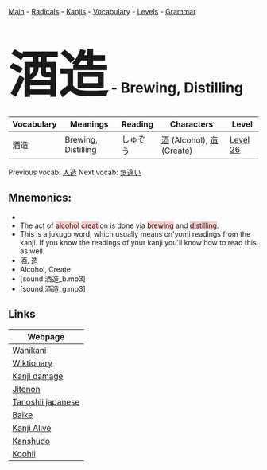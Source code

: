 <style> bigfont {font-size: 100px}</style>
[Main](../README.md) -
[Radicals](../radicals.md) -
[Kanjis](../kanjis.md) -
[Vocabulary](../vocabulary.md) -
[Levels](../levels.md) -
[Grammar](../grammar.md)
# <bigfont> 酒造</bigfont> - Brewing, Distilling 

| Vocabulary | Meanings | Reading | Characters | Level |
| --- | --- | --- | --- | --- |
| 酒造 | Brewing, Distilling | しゅぞう |  [酒](../kanjis/酒.md) (Alcohol), [造](../kanjis/造.md) (Create) | [Level 26](../levels/wk_level26.md) |

Previous vocab: [人造](人造.md) Next vocab: [気違い](気違い.md) 

## Mnemonics:

* 
* The act of <span style="background-color:#ffcccb"> alcohol</span> <span style="background-color:#ffcccb"> creat</span>ion is done via <span style="background-color:#ffcccb"> brewing</span> and <span style="background-color:#ffcccb"> distilling</span>.
* This is a jukugo word, which usually means on'yomi readings from the kanji. If you know the readings of your kanji you'll know how to read this as well.
* 酒, 造
* Alcohol, Create
* [sound:酒造_b.mp3]
* [sound:酒造_g.mp3]


## Links 

| Webpage |
| --- |
| [Wanikani          ](https://www.wanikani.com/kanji/酒造) |
| [Wiktionary        ](https://en.wiktionary.org/wiki/酒造) |
| [Kanji damage      ](http://www.kanjidamage.com/kanji/search?utf8=✓&q=酒造) |
| [Jitenon           ](https://jitenon.com/kanji/酒造) |
| [Tanoshii japanese ](https://www.tanoshiijapanese.com/dictionary/kanji.cfm?k=酒造) |
| [Baike             ](https://baike.baidu.com/item/酒造) |
| [Kanji Alive       ](https://app.kanjialive.com/酒造) |
| [Kanshudo          ](https://www.kanshudo.com/searchmn?q=酒造) |
| [Koohii            ](https://kanji.koohii.com/study/kanji/酒造) |
